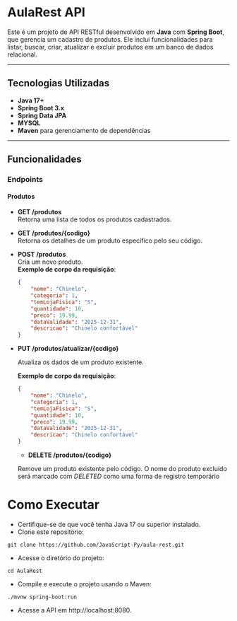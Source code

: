 # AulaRest API

Este é um projeto de API RESTful desenvolvido em **Java** com **Spring Boot**, que gerencia um cadastro de produtos. Ele inclui funcionalidades para listar, buscar, criar, atualizar e excluir produtos em um banco de dados relacional.

---

## Tecnologias Utilizadas
- **Java 17+**
- **Spring Boot 3.x**
- **Spring Data JPA**
- **MYSQL**
- **Maven** para gerenciamento de dependências

---

## Funcionalidades

### **Endpoints**

#### **Produtos**

- **GET /produtos**  
  Retorna uma lista de todos os produtos cadastrados.

- **GET /produtos/{codigo}**  
  Retorna os detalhes de um produto específico pelo seu código.

- **POST /produtos**  
  Cria um novo produto.  
  **Exemplo de corpo da requisição**:
  ```json
  {
      "nome": "Chinelo",
      "categoria": 1,
      "temLojaFisica": "S",
      "quantidade": 10,
      "preco": 19.99,
      "dataValidade": "2025-12-31",
      "descricao": "Chinelo confortável"
  }

- **PUT /produtos/atualizar/{codigo}**

    Atualiza os dados de um produto existente.

    **Exemplo de corpo da requisição**:

  ```json
  {
      "nome": "Chinelo",
      "categoria": 1,
      "temLojaFisica": "S",
      "quantidade": 10,
      "preco": 19.99,
      "dataValidade": "2025-12-31",
      "descricao": "Chinelo confortável"
  } 
  ```
  - **DELETE /produtos/{codigo}**

  Remove um produto existente pelo código. O nome do produto excluído será marcado com *DELETED* como uma forma de registro temporário

# Como Executar
- Certifique-se de que você tenha Java 17 ou superior instalado.
- Clone este repositório:
```
git clone https://github.com/JavaScript-Py/aula-rest.git
```
- Acesse o diretório do projeto:

```
cd AulaRest
```
- Compile e execute o projeto usando o Maven:
```
./mvnw spring-boot:run
```

- Acesse a API em http://localhost:8080.





